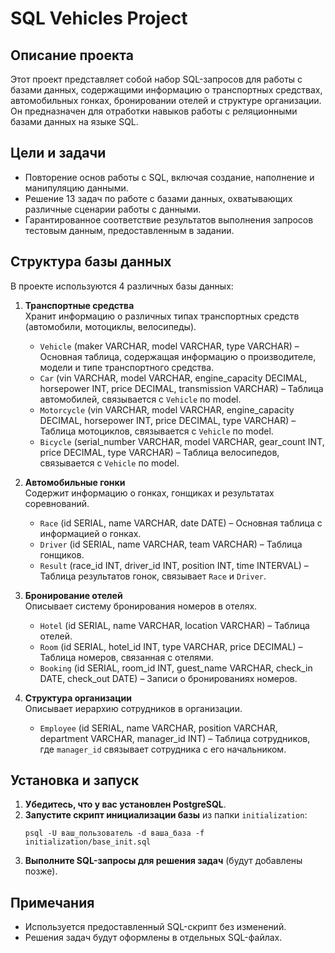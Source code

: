 # SQL Vehicles Project

## Описание проекта
Этот проект представляет собой набор SQL-запросов для работы с базами данных, содержащими информацию о транспортных средствах, автомобильных гонках, бронировании отелей и структуре организации. Он предназначен для отработки навыков работы с реляционными базами данных на языке SQL.

## Цели и задачи
- Повторение основ работы с SQL, включая создание, наполнение и манипуляцию данными.
- Решение 13 задач по работе с базами данных, охватывающих различные сценарии работы с данными.
- Гарантированное соответствие результатов выполнения запросов тестовым данным, предоставленным в задании.

## Структура базы данных

В проекте используются 4 различных базы данных:

1. **Транспортные средства**  
   Хранит информацию о различных типах транспортных средств (автомобили, мотоциклы, велосипеды).
   - `Vehicle` (maker VARCHAR, model VARCHAR, type VARCHAR) – Основная таблица, содержащая информацию о производителе, модели и типе транспортного средства.
   - `Car` (vin VARCHAR, model VARCHAR, engine_capacity DECIMAL, horsepower INT, price DECIMAL, transmission VARCHAR) – Таблица автомобилей, связывается с `Vehicle` по model.
   - `Motorcycle` (vin VARCHAR, model VARCHAR, engine_capacity DECIMAL, horsepower INT, price DECIMAL, type VARCHAR) – Таблица мотоциклов, связывается с `Vehicle` по model.
   - `Bicycle` (serial_number VARCHAR, model VARCHAR, gear_count INT, price DECIMAL, type VARCHAR) – Таблица велосипедов, связывается с `Vehicle` по model.

2. **Автомобильные гонки**  
   Содержит информацию о гонках, гонщиках и результатах соревнований.
   - `Race` (id SERIAL, name VARCHAR, date DATE) – Основная таблица с информацией о гонках.
   - `Driver` (id SERIAL, name VARCHAR, team VARCHAR) – Таблица гонщиков.
   - `Result` (race_id INT, driver_id INT, position INT, time INTERVAL) – Таблица результатов гонок, связывает `Race` и `Driver`.

3. **Бронирование отелей**  
   Описывает систему бронирования номеров в отелях.
   - `Hotel` (id SERIAL, name VARCHAR, location VARCHAR) – Таблица отелей.
   - `Room` (id SERIAL, hotel_id INT, type VARCHAR, price DECIMAL) – Таблица номеров, связанная с отелями.
   - `Booking` (id SERIAL, room_id INT, guest_name VARCHAR, check_in DATE, check_out DATE) – Записи о бронированиях номеров.

4. **Структура организации**  
   Описывает иерархию сотрудников в организации.
   - `Employee` (id SERIAL, name VARCHAR, position VARCHAR, department VARCHAR, manager_id INT) – Таблица сотрудников, где `manager_id` связывает сотрудника с его начальником.

## Установка и запуск
1. **Убедитесь, что у вас установлен PostgreSQL**.
2. **Запустите скрипт инициализации базы** из папки `initialization`:
   ```
   psql -U ваш_пользователь -d ваша_база -f initialization/base_init.sql
   ```
3. **Выполните SQL-запросы для решения задач** (будут добавлены позже).

## Примечания
- Используется предоставленный SQL-скрипт без изменений.
- Решения задач будут оформлены в отдельных SQL-файлах.
